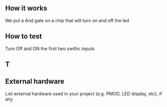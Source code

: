 <!---

This file is used to generate your project datasheet. Please fill in the information below and delete any unused
sections.

You can also include images in this folder and reference them in the markdown. Each image must be less than
512 kb in size, and the combined size of all images must be less than 1 MB.
-->

## How it works


 We put a  And gate on a chip that will turn on and off the led
## How to test
Turn Off and ON the first two swithc inputs
## T
## External hardware

List external hardware used in your project (e.g. PMOD, LED display, etc), if any
